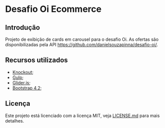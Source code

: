 # Desafio Oi Ecommerce

## Introdução
Projeto de exibição de cards em carousel para o desafio Oi. As ofertas são disponibilizadas pela API https://github.com/danielsouzapinna/desafio-oi/.

## Recursos utilizados
- [Knockout](https://knockoutjs.com/);
- [Gulp](https://gulpjs.com/);
- [Glider.js](https://nickpiscitelli.github.io/Glider.js/);
- [Bootstrap 4.2](https://getbootstrap.com/);

## Licença
Este projeto está licenciado com a licença MIT, veja [LICENSE.md](https://github.com/majorsaaam/Desafio-Oi-Ecommerce/blob/master/LICENSE.md) para mais detalhes.